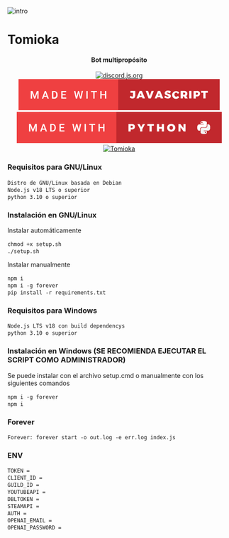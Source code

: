 ![intro](https://cdn.discordapp.com/attachments/671170382010515466/775459377347035166/tomiokapng.png)
# Tomioka
<h4 align="center">Bot multipropósito</h4>
  <p align="center">
    <a href="https://discord.js.org">
        <img src="https://img.shields.io/badge/discord-js-blue.svg" alt="discord.js.org">
    </a>
    <a href="https://nodejs.org">
      <img src="https://raw.githubusercontent.com/BraveUX/for-the-badge/master/src/images/badges/made-with-javascript.svg" alt="Made with JavaScript">
    </a>
    <a href="https://www.python.org">
      <img src="https://raw.githubusercontent.com/BraveUX/for-the-badge/master/src/images/badges/made-with-python.svg" alt="Made with Python">
    </a>
    <a href="https://top.gg/bot/531408067993141248">
      <img src="https://top.gg/api/widget/status/531408067993141248.svg" alt="Tomioka" />
    </a>
  </p>

### Requisitos para GNU/Linux

```
Distro de GNU/Linux basada en Debian
Node.js v18 LTS o superior
python 3.10 o superior
```
### Instalación en GNU/Linux
Instalar automáticamente
```
chmod +x setup.sh
./setup.sh
```
Instalar manualmente
```
npm i
npm i -g forever
pip install -r requirements.txt
```

### Requisitos para Windows
```
Node.js LTS v18 con build dependencys
python 3.10 o superior
```

### Instalación en Windows (SE RECOMIENDA EJECUTAR EL SCRIPT COMO ADMINISTRADOR)
Se puede instalar con el archivo setup.cmd o manualmente con los siguientes comandos
```
npm i -g forever
npm i
```

### Forever

```
Forever: forever start -o out.log -e err.log index.js
```

### ENV

```
TOKEN =
CLIENT_ID =
GUILD_ID =
YOUTUBEAPI =
DBLTOKEN =
STEAMAPI =
AUTH =
OPENAI_EMAIL =
OPENAI_PASSWORD =
```
